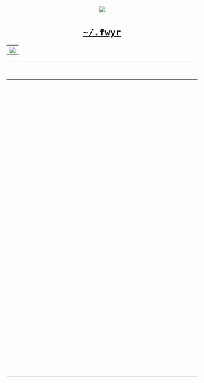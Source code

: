 <html>
  <head></head>
  <body>
    <div align="center">
      <a href="#"><img src="https://img.shields.io/badge/happiness-has%20to%20be%20fought%20for-white" /></a>
      <h1><a href="https://fwyr.cafe"><code>~/.fwyr</code></a></h1>
    </div>
    <table width="100%">
      <tbody>
        <tr>
          <th colspan="2" align="center">
            <img
              src="https://external-content.duckduckgo.com/iu/?u=https%3A%2F%2Fi.pinimg.com%2Foriginals%2Fda%2Fe3%2F6a%2Fdae36a74337de05e249ce5afcec907c1.gif&amp;f=1&amp;nofb=1&amp;ipt=06a97be3fcc3145b76a71706870e1e0dbcc61826542a6763b9f7d661acdfb908&amp;ipo=images"
            />
          </th>
        </tr>
      </tbody>
    </table>
    <hr />
    <br />
    <table>
      <tbody>
        <tr>
          <td colspan="2">
            <img
              src="https://external-content.duckduckgo.com/iu/?u=http%3A%2F%2Fimg4.wikia.nocookie.net%2F__cb20140406130441%2Flegomessageboards%2Fimages%2Fd%2Fd2%2FBlank.png&amp;f=1&amp;nofb=1&amp;ipt=640640abbc7402f11b604846c06a1247439f436a589b3efe4cbd3cee3bf2b89d&amp;ipo=images"
              height="1"
              width="9999"
            />
          </td>
        </tr>
        <tr>
          <td colspan="2" align="center"><h2>🛠</h2></td>
        </tr>
        <tr>
          <td width="30%" align="center">
            <br />
            <h3>Languages</h3>
            <br />
          </td>
          <td align="center">
            <br />
            <a href="#"><img src="https://img.shields.io/badge/HTML5-E34F26?style=for-the-badge&amp;logo=html5&amp;logoColor=white" alt="html5" /></a>
            <a href="#"><img src="https://img.shields.io/badge/CSS3-1572B6?style=for-the-badge&amp;logo=css3&amp;logoColor=white" alt="css3" /></a>
            <a href="#"><img src="https://img.shields.io/badge/JavaScript-323330?style=for-the-badge&amp;logo=javascript&amp;logoColor=F7DF1E" alt="javascript" /></a>
            <a href="#"><img src="https://img.shields.io/badge/Python-FFD43B?style=for-the-badge&amp;logo=python&amp;logoColor=blue" alt="python" /></a>
            <a href="#"><img src="https://img.shields.io/badge/C%2B%2B-00599C?style=for-the-badge&amp;logo=c%2B%2B&amp;logoColor=white" alt="c++" /></a>
            <br />
          </td>
        </tr>
        <tr>
          <td width="30%" align="center">
            <br />
            <h3>Frameworks &amp; Libraries</h3>
            <br />
          </td>
          <td align="center">
            <br />
            <a href="#"><img src="https://img.shields.io/badge/Node.js-339933?style=for-the-badge&amp;logo=nodedotjs&amp;logoColor=white" alt="node.js" /></a>
            <a href="#"><img src="https://img.shields.io/badge/SvelteKit-FF3E00?style=for-the-badge&amp;logo=Svelte&amp;logoColor=white" alt="sveltekit" /></a>
            <a href="#"><img src="https://img.shields.io/badge/Jekyll-CC0000?style=for-the-badge&amp;logo=Jekyll&amp;logoColor=white" alt="jekyll" /></a>
            <a href="#"><img src="https://img.shields.io/badge/Flask-000000?style=for-the-badge&amp;logo=flask&amp;logoColor=white" alt="flask" /></a>
            <a href="#"><img src="https://img.shields.io/badge/PyTorch-EE4C2C?style=for-the-badge&amp;logo=pytorch&amp;logoColor=white" alt="pytorch" /></a>
            <a href="#"><img src="https://img.shields.io/badge/Numpy-777BB4?style=for-the-badge&amp;logo=numpy&amp;logoColor=white" alt="numpy" /></a>
            <a href="#"><img src="https://img.shields.io/badge/Pandas-2C2D72?style=for-the-badge&amp;logo=pandas&amp;logoColor=white" alt="pandas" /></a>
            <a href="#"><img src="https://img.shields.io/badge/Matplotlib-3366CC?style=for-the-badge&amp;logo=matplotlib&amp;logoColor=white" alt="matplotlib" /></a>
            <br />
          </td>
        </tr>
        <tr>
          <td width="30%" align="center">
            <br />
            <h3>Tools</h3>
            <br />
          </td>
          <td align="center">
            <br />
            <a href="#"><img src="https://custom-icon-badges.herokuapp.com/badge/VSCodium-007ACC.svg?style=for-the-badge&amp;logo=vscodium&amp;logoColor=white" alt="vscodium" /></a>
            <a href="#"><img src="https://img.shields.io/badge/Replit-667881?style=for-the-badge&amp;logo=replit&amp;logoColor=white" alt="replit" /></a>
            <a href="#"><img src="https://img.shields.io/badge/Kaggle-20BEFF?style=for-the-badge&logo=Kaggle&logoColor=white" alt="kaggle" /></a>
            <a href="#"><img src="https://img.shields.io/badge/LaTeX-47A141?style=for-the-badge&logo=LaTeX&logoColor=white" alt="latex" /></a>
            <a href="#"><img src="https://img.shields.io/badge/Notion-000000?style=for-the-badge&amp;logo=notion&amp;logoColor=white" alt="notion" /></a>
            <a href="#"><img src="https://img.shields.io/badge/Firefox_Browser-FF7139?style=for-the-badge&amp;logo=Firefox-Browser&amp;logoColor=white" alt="firefox" /></a>
            <a href="#"><img src="https://img.shields.io/badge/Git-F05033.svg?logo=git&amp;style=for-the-badge&amp;logoColor=white" alt="git" /></a>
            <a href="#"><img src="https://img.shields.io/badge/macOS-000000?style=for-the-badge&amp;logo=apple&amp;logoColor=white" alt="macos" /></a> <br />
            <br />
          </td>
        </tr>
        <tr>
          <td colspan="2" align="center"><h2>❤️</h2></td>
        </tr>
        <tr>
          <td colspan="2" align="center">
            <br />
            <p>Artwork by <a href="https://waneella.com">Waneella</a></p>
            <p><a href="https://shields.io">shields.io</a></p>
            <p><a href="https://simpleicons.org/">simple-icons</a></p>
            <p><a href="https://github.com/alexandresanlim/Badges4-README.md-Profile">README Profile Badges</a></p>
            <p><a href="https://github.com/DenverCoder1/custom-icon-badges">custom-icon-badges</a></p>
            <br />
          </td>
        </tr>
      </tbody>
    </table>
  </body>
</html>
